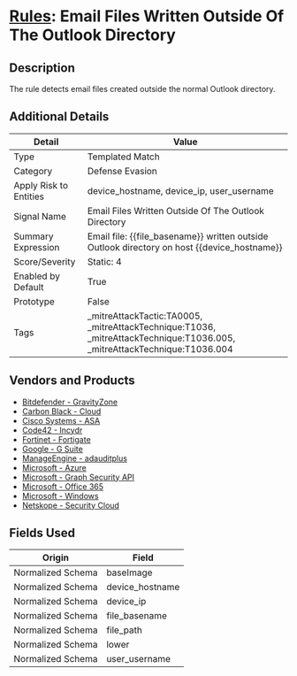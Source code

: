 # [Rules](README.md): Email Files Written Outside Of The Outlook Directory

## Description
The rule detects email files created outside the normal Outlook directory.

## Additional Details
|Detail|Value|
|----|----|
|Type|Templated Match|
|Category|Defense Evasion|
|Apply Risk to Entities|device_hostname, device_ip, user_username|
|Signal Name|Email Files Written Outside Of The Outlook Directory|
|Summary Expression|Email file: {{file_basename}} written outside Outlook directory on host {{device_hostname}}|
|Score/Severity|Static: 4|
|Enabled by Default|True|
|Prototype|False|
|Tags|_mitreAttackTactic:TA0005, _mitreAttackTechnique:T1036, _mitreAttackTechnique:T1036.005, _mitreAttackTechnique:T1036.004|
## Vendors and Products
- [Bitdefender - GravityZone](../products/046b3623-69fe-409f-9e80-fd3ebef0654f.md)
- [Carbon Black - Cloud](../products/46433485-9c31-4b45-97c8-4d57ec90e72e.md)
- [Cisco Systems - ASA](../products/be4f7473-fe69-4311-8859-3561900060bf.md)
- [Code42 - Incydr](../products/cc523ad6-7193-4de5-a254-d0243fca63f3.md)
- [Fortinet - Fortigate](../products/c57e2c85-4fc1-4fb7-8fa1-dbc5235231ad.md)
- [Google - G Suite](../products/e73cd65a-7a4b-4ce9-9d73-e5d9c824c214.md)
- [ManageEngine - adauditplus](../products/7205db83-88e8-4074-8288-136a6c493d69.md)
- [Microsoft - Azure](../products/a1225af5-e778-4068-a9a2-47da93d1ff24.md)
- [Microsoft - Graph Security API](../products/ef42eb74-7444-4fee-b231-b4eb1e7c9660.md)
- [Microsoft - Office 365](../products/d3ed003d-5ddd-4c7a-bea5-63eae6311833.md)
- [Microsoft - Windows](../products/1ff7546c-cb36-4a24-87f7-89d2cecc5761.md)
- [Netskope - Security Cloud](../products/B3582ED2-1A0C-452D-9802-97433D143486.md)


## Fields Used

|Origin|Field|
|----|----|
|Normalized Schema|baseImage|
|Normalized Schema|device_hostname|
|Normalized Schema|device_ip|
|Normalized Schema|file_basename|
|Normalized Schema|file_path|
|Normalized Schema|lower|
|Normalized Schema|user_username|


